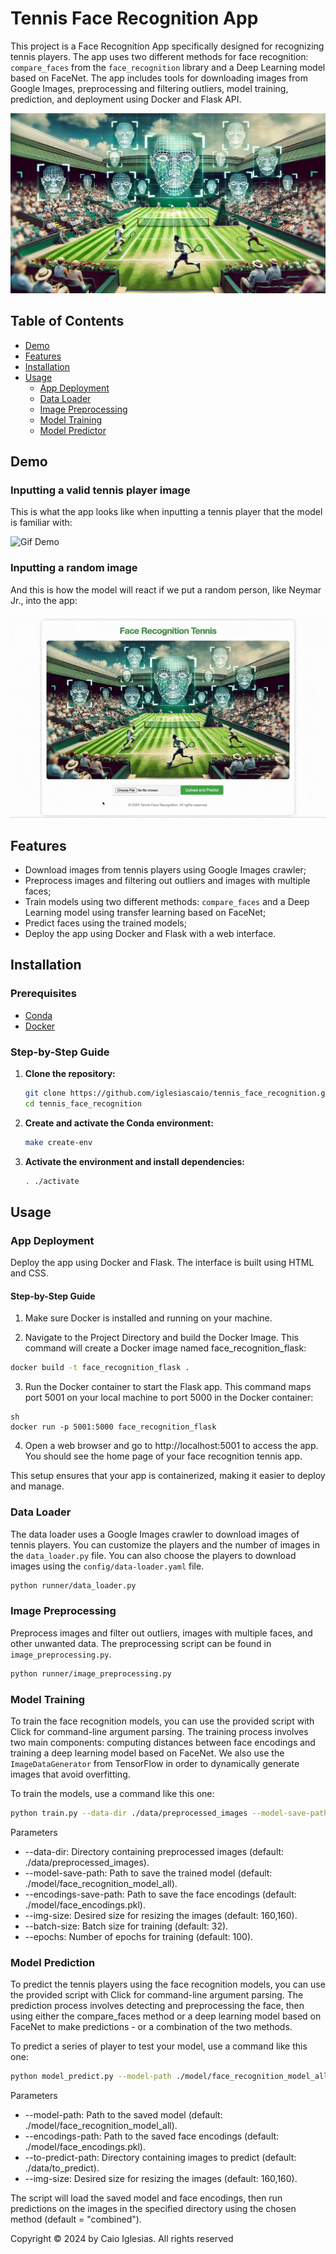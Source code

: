# Tennis Face Recognition App

This project is a Face Recognition App specifically designed for recognizing tennis players. The app uses two different methods for face recognition: `compare_faces` from the `face_recognition` library and a Deep Learning model based on FaceNet. The app includes tools for downloading images from Google Images, preprocessing and filtering outliers, model training, prediction, and deployment using Docker and Flask API.

![Tennis Face Recognition image](static/tennis_face_recognition_wide.jpeg)

## Table of Contents

- [Demo](#demo)
- [Features](#features)
- [Installation](#installation)
- [Usage](#usage)
    - [App Deployment](#app-deployment)
    - [Data Loader](#data-loader)
    - [Image Preprocessing](#image-preprocessing)
    - [Model Training](#model-training)
    - [Model Predictor](#model-predictor)


## Demo

### Inputting a valid tennis player image
This is what the app looks like when inputting a tennis player that the model is familiar with: 

![Gif Demo](static/demo_face_recognition_app.gif)

### Inputting a random image
And this is how the model will react if we put a random person, like Neymar Jr., into the app: 

![Gif Demo](static/demo_error.gif)

## Features

- Download images from tennis players using Google Images crawler;
- Preprocess images and filtering out outliers and images with multiple faces;
- Train models using two different methods: `compare_faces` and a Deep Learning model using transfer learning based on FaceNet;
- Predict faces using the trained models;
- Deploy the app using Docker and Flask with a web interface.

## Installation

### Prerequisites

- [Conda](https://docs.conda.io/en/latest/)
- [Docker](https://www.docker.com/)

### Step-by-Step Guide

1. **Clone the repository:**
    ```sh
    git clone https://github.com/iglesiascaio/tennis_face_recognition.git
    cd tennis_face_recognition
    ```

2. **Create and activate the Conda environment:**
    ```sh
    make create-env
    ```

3. **Activate the environment and install dependencies:**
    ```sh
    . ./activate
    ```

## Usage

### App Deployment

Deploy the app using Docker and Flask. The interface is built using HTML and CSS.

#### Step-by-Step Guide

1. Make sure Docker is installed and running on your machine.

2. Navigate to the Project Directory and build the Docker Image. This command will create a Docker image named face_recognition_flask:

```sh
docker build -t face_recognition_flask .
```

3. Run the Docker container to start the Flask app. This command maps port 5001 on your local machine to port 5000 in the Docker container:
```
sh
docker run -p 5001:5000 face_recognition_flask
```

4. Open a web browser and go to http://localhost:5001 to access the app. You should see the home page of your face recognition tennis app.


This setup ensures that your app is containerized, making it easier to deploy and manage.

### Data Loader

The data loader uses a Google Images crawler to download images of tennis players. You can customize the players and the number of images in the `data_loader.py` file. You can also choose the players to download images using the `config/data-loader.yaml` file. 

```sh
python runner/data_loader.py
```


### Image Preprocessing

Preprocess images and filter out outliers, images with multiple faces, and other unwanted data. The preprocessing script can be found in `image_preprocessing.py`.

```sh
python runner/image_preprocessing.py
```


### Model Training

To train the face recognition models, you can use the provided script with Click for command-line argument parsing. The training process involves two main components: computing distances between face encodings and training a deep learning model based on FaceNet. We also use the `ImageDataGenerator` from TensorFlow in order to dynamically generate images that avoid overfitting. 

To train the models, use a command like this one:

```sh
python train.py --data-dir ./data/preprocessed_images --model-save-path ./model/face_recognition_model_all --encodings-save-path ./model/face_encodings.pkl --img-size 160,160 --batch-size 32 --epochs 100
```

Parameters
- --data-dir: Directory containing preprocessed images (default: ./data/preprocessed_images).
- --model-save-path: Path to save the trained model (default: ./model/face_recognition_model_all).
- --encodings-save-path: Path to save the face encodings (default: ./model/face_encodings.pkl).
- --img-size: Desired size for resizing the images (default: 160,160).
- --batch-size: Batch size for training (default: 32).
- --epochs: Number of epochs for training (default: 100).

### Model Prediction

To predict the tennis players using the face recognition models, you can use the provided script with Click for command-line argument parsing. The prediction process involves detecting and preprocessing the face, then using either the compare_faces method or a deep learning model based on FaceNet to make predictions - or a combination of the two methods. 

To predict a series of player to test your model, use a command like this one:

```sh
python model_predict.py --model-path ./model/face_recognition_model_all --encodings-path ./model/face_encodings.pkl --to-predict-path ./data/to_predict --img-size 160,160
```

Parameters
- --model-path: Path to the saved model (default: ./model/face_recognition_model_all).
- --encodings-path: Path to the saved face encodings (default: ./model/face_encodings.pkl).
- --to-predict-path: Directory containing images to predict (default: ./data/to_predict).
- --img-size: Desired size for resizing the images (default: 160,160).

The script will load the saved model and face encodings, then run predictions on the images in the specified directory using the chosen method (default = "combined").

Copyright © 2024 by Caio Iglesias. All rights reserved







